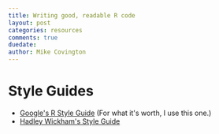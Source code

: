 ```yaml
---
title: Writing good, readable R code
layout: post
categories: resources
comments: true
duedate:
author: Mike Covington
---
```


# Style Guides

- [Google's R Style Guide](http://google-styleguide.googlecode.com/svn/trunk/google-r-style.html) (For what it's worth, I use this one.)
- [Hadley Wickham's Style Guide](https://github.com/hadley/devtools/wiki/Style)


